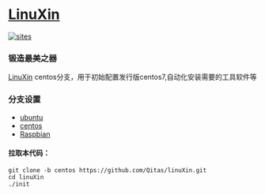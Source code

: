 ﻿
# [LinuXin](https://github.com/Qitas/LinuXin)

[![sites](http://182.61.61.133//resources/SoC.png)](http://www.qitas.cn) 
### 锻造最美之器

[LinuXin](https://github.com/Qitas/LinuXin) centos分支，用于初始配置发行版centos7,自动化安装需要的工具软件等

### 分支设置

* [ubuntu](https://github.com/Qitas/LinuXin)
* [centos](https://github.com/Qitas/LinuXin/tree/centos)
* [Raspbian](https://github.com/Qitas/LinuXin/tree/Raspbian)

#### 拉取本代码：

```
git clone -b centos https://github.com/Qitas/linuXin.git
cd linuXin
./init
```


